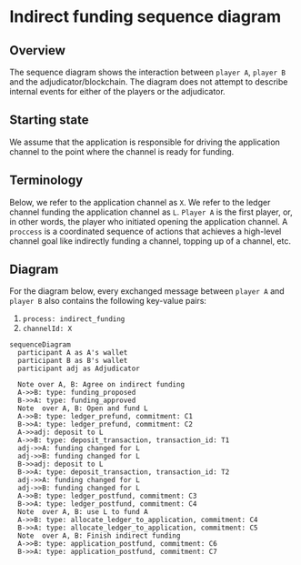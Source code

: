 # Indirect funding sequence diagram

## Overview

The sequence diagram shows the interaction between `player A`, `player B` and the adjudicator/blockchain. The diagram does not attempt to describe internal events for either of the players or the adjudicator.

## Starting state

We assume that the application is responsible for driving the application channel to the point where the channel is ready for funding.

## Terminology

Below, we refer to the application channel as `X`. We refer to the ledger channel funding the application channel as `L`. `Player A` is the first player, or, in other words, the player who initiated opening the application channel. A `proccess` is a coordinated sequence of actions that achieves a high-level channel goal like indirectly funding a channel, topping up of a channel, etc.

## Diagram

For the diagram below, every exchanged message between `player A` and `player B` also contains the following key-value pairs:

1.  `process: indirect_funding`
2.  `channelId: X`

```mermaid
sequenceDiagram
  participant A as A's wallet
  participant B as B's wallet
  participant adj as Adjudicator

  Note over A, B: Agree on indirect funding
  A->>B: type: funding_proposed
  B->>A: type: funding_approved
  Note  over A, B: Open and fund L
  A->>B: type: ledger_prefund, commitment: C1
  B->>A: type: ledger_prefund, commitment: C2
  A->>adj: deposit to L
  A->>B: type: deposit_transaction, transaction_id: T1
  adj->>A: funding changed for L
  adj->>B: funding changed for L
  B->>adj: deposit to L
  B->>A: type: deposit_transaction, transaction_id: T2
  adj->>A: funding changed for L
  adj->>B: funding changed for L
  A->>B: type: ledger_postfund, commitment: C3
  B->>A: type: ledger_postfund, commitment: C4
  Note  over A, B: use L to fund A
  A->>B: type: allocate_ledger_to_application, commitment: C4
  B->>A: type: allocate_ledger_to_application, commitment: C5
  Note  over A, B: Finish indirect funding
  A->>B: type: application_postfund, commitment: C6
  B->>A: type: application_postfund, commitment: C7
```

